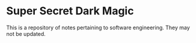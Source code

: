 # Super Secret Dark Magic

This is a repository of notes pertaining to software engineering. They may not be updated.
